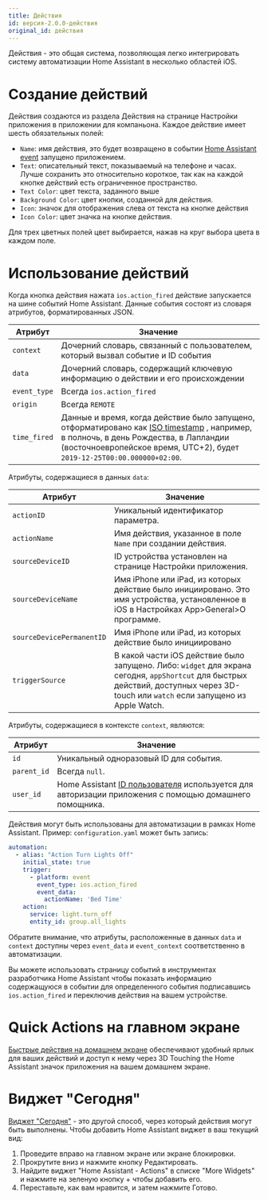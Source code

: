 ```yaml
---
title: Действия
id: версия-2.0.0-действия
original_id: действия
---
```


Действия - это общая система, позволяющая легко интегрировать систему автоматизации Home Assistant в несколько областей iOS.

# Создание действий

Действия создаются из раздела Действия на странице Настройки приложения в приложении для компаньона. Каждое действие имеет шесть обязательных полей:

* `Name`: имя действия, это будет возвращено в событии [Home Assistant event](https://www.home-assistant.io/docs/configuration/events/) запущено приложением.
* `Text`: описательный текст, показываемый на телефоне и часах. Лучше сохранить это относительно короткое, так как на каждой кнопке действий есть ограниченное пространство.
* `Text Color`: цвет текста, заданного выше
* `Background Color`: цвет кнопки, созданной для действия.
* `Icon`: значок для отображения слева от текста на кнопке действия 
* `Icon Color`: цвет значка на кнопке действия.

Для трех цветных полей цвет выбирается, нажав на круг выбора цвета в каждом поле.

# Использование действий

Когда кнопка действия нажата `ios.action_fired` действие запускается на шине событий Home Assistant. Данные события состоят из словаря атрибутов, форматированных JSON.

| Атрибут      | Значение                                                                                                                                                                                                                                                  |
| ------------ | --------------------------------------------------------------------------------------------------------------------------------------------------------------------------------------------------------------------------------------------------------- |
| `context`    | Дочерний словарь, связанный с пользователем, который вызвал событие и ID события                                                                                                                                                                          |
| `data`       | Дочерний словарь, содержащий ключевую информацию о действии и его происхождении                                                                                                                                                                           |
| `event_type` | Всегда `ios.action_fired`                                                                                                                                                                                                                                 |
| `origin`     | Всегда `REMOTE`                                                                                                                                                                                                                                           |
| `time_fired` | Данные и время, когда действие было запущено, отформатировано как [ISO timestamp](https://en.wikipedia.org/wiki/ISO_8601) , например, в полночь, в день Рождества, в Лапландии (восточноевропейское время, UTC+2), будет `2019-12-25T00:00.000000+02:00`. |

Атрибуты, содержащиеся в данных `data`:

| Атрибут                   | Значение                                                                                                                                                                                  |
| ------------------------- | ----------------------------------------------------------------------------------------------------------------------------------------------------------------------------------------- |
| `actionID`                | Уникальный идентификатор параметра.                                                                                                                                                       |
| `actionName`              | Имя действия, указанное в поле `Name` при создании действия.                                                                                                                              |
| `sourceDeviceID`          | ID устройства установлен на странице Настройки приложения.                                                                                                                                |
| `sourceDeviceName`        | Имя iPhone или iPad, из которых действие было инициировано. Это имя устройства, установленное в iOS в Настройках App>General>О программе.                                                 |
| `sourceDevicePermanentID` | Имя iPhone или iPad, из которых действие было инициировано                                                                                                                                |
| `triggerSource`           | В какой части iOS действие было запущено. Либо: ` widget ` для экрана сегодня, ` appShortcut ` для быстрых действий, доступных через 3D-touch или ` watch ` если запущено из Apple Watch. |

Атрибуты, содержащиеся в контексте `context`, являются:

| Атрибут     | Значение                                                                                                                                                                  |
| ----------- | ------------------------------------------------------------------------------------------------------------------------------------------------------------------------- |
| `id`        | Уникальный одноразовый ID для события.                                                                                                                                    |
| `parent_id` | Всегда `null`.                                                                                                                                                            |
| `user_id`   | Home Assistant [ID пользователя](https://www.home-assistant.io/docs/authentication/#user-accounts) используется для авторизации приложения с помощью домашнего помощника. |

Действия могут быть использованы для автоматизации в рамках Home Assistant. Пример: `configuration.yaml` может быть запись:

```yaml
automation:
  - alias: "Action Turn Lights Off"
    initial_state: true
    trigger:
      - platform: event
        event_type: ios.action_fired
        event_data:
          actionName: 'Bed Time'
    action:
      service: light.turn_off
      entity_id: group.all_lights
```

Обратите внимание, что атрибуты, расположенные в данных `data` и `context` доступны через `event_data` и `event_context` соответственно в автоматизации.

Вы можете использовать страницу событий в инструментах разработчика Home Assistant чтобы показать информацию содержащуюся в событии для определенного события подписавшись `ios.action_fired` и переключив действия на вашем устройстве.

# Quick Actions на главном экране

[Быстрые действия на домашнем экране](https://support.apple.com/guide/iphone/keep-apps-handy-iph414564dba/ios#iph1ffcbd691) обеспечивают удобный ярлык для ваших действий и доступ к нему через 3D Touching the Home Assistant значок приложения на вашем домашнем экране.

# Виджет "Сегодня"

[Виджет "Сегодня"](https://support.apple.com/en-gb/HT207122) - это другой способ, через который действия могут быть выполнены. Чтобы добавить Home Assistant виджет в ваш текущий вид:

1. Проведите вправо на главном экране или экране блокировки.
2. Прокрутите вниз и нажмите кнопку Редактировать.
3. Найдите виджет "Home Assistant - Actions" в списке "More Widgets" и нажмите на зеленую кнопку + чтобы добавить его.
4. Переставьте, как вам нравится, и затем нажмите Готово.